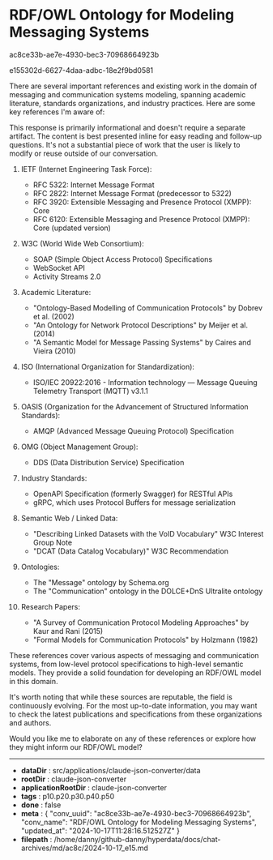 # RDF/OWL Ontology for Modeling Messaging Systems

ac8ce33b-ae7e-4930-bec3-70968664923b

e155302d-6627-4daa-adbc-18e2f9bd0581

 There are several important references and existing work in the domain of messaging and communication systems modeling, spanning academic literature, standards organizations, and industry practices. Here are some key references I'm aware of:

<antThinking>This response is primarily informational and doesn't require a separate artifact. The content is best presented inline for easy reading and follow-up questions. It's not a substantial piece of work that the user is likely to modify or reuse outside of our conversation.</antThinking>

1. IETF (Internet Engineering Task Force):
   - RFC 5322: Internet Message Format
   - RFC 2822: Internet Message Format (predecessor to 5322)
   - RFC 3920: Extensible Messaging and Presence Protocol (XMPP): Core
   - RFC 6120: Extensible Messaging and Presence Protocol (XMPP): Core (updated version)

2. W3C (World Wide Web Consortium):
   - SOAP (Simple Object Access Protocol) Specifications
   - WebSocket API
   - Activity Streams 2.0

3. Academic Literature:
   - "Ontology-Based Modelling of Communication Protocols" by Dobrev et al. (2002)
   - "An Ontology for Network Protocol Descriptions" by Meijer et al. (2014)
   - "A Semantic Model for Message Passing Systems" by Caires and Vieira (2010)

4. ISO (International Organization for Standardization):
   - ISO/IEC 20922:2016 - Information technology — Message Queuing Telemetry Transport (MQTT) v3.1.1

5. OASIS (Organization for the Advancement of Structured Information Standards):
   - AMQP (Advanced Message Queuing Protocol) Specification

6. OMG (Object Management Group):
   - DDS (Data Distribution Service) Specification

7. Industry Standards:
   - OpenAPI Specification (formerly Swagger) for RESTful APIs
   - gRPC, which uses Protocol Buffers for message serialization

8. Semantic Web / Linked Data:
   - "Describing Linked Datasets with the VoID Vocabulary" W3C Interest Group Note
   - "DCAT (Data Catalog Vocabulary)" W3C Recommendation

9. Ontologies:
   - The "Message" ontology by Schema.org
   - The "Communication" ontology in the DOLCE+DnS Ultralite ontology

10. Research Papers:
    - "A Survey of Communication Protocol Modeling Approaches" by Kaur and Rani (2015)
    - "Formal Models for Communication Protocols" by Holzmann (1982)

These references cover various aspects of messaging and communication systems, from low-level protocol specifications to high-level semantic models. They provide a solid foundation for developing an RDF/OWL model in this domain.

It's worth noting that while these sources are reputable, the field is continuously evolving. For the most up-to-date information, you may want to check the latest publications and specifications from these organizations and authors.

Would you like me to elaborate on any of these references or explore how they might inform our RDF/OWL model?

---

* **dataDir** : src/applications/claude-json-converter/data
* **rootDir** : claude-json-converter
* **applicationRootDir** : claude-json-converter
* **tags** : p10.p20.p30.p40.p50
* **done** : false
* **meta** : {
  "conv_uuid": "ac8ce33b-ae7e-4930-bec3-70968664923b",
  "conv_name": "RDF/OWL Ontology for Modeling Messaging Systems",
  "updated_at": "2024-10-17T11:28:16.512527Z"
}
* **filepath** : /home/danny/github-danny/hyperdata/docs/chat-archives/md/ac8c/2024-10-17_e15.md
